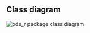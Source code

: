## Class diagram

![ods_r package class diagram](../../../docs/img/ods_r_package_class_diagram.svg)

